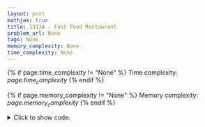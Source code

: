 ```yaml
---
layout: post
mathjax: true
title: 1313A - Fast Food Restaurant
problem_url: None
tags: None
memory_complexity: None
time_complexity: None
---
```




{% if page.time_complexity != "None" %}
Time complexity: ${{ page.time_complexity }}$
{% endif %}

{% if page.memory_complexity != "None" %}
Memory complexity: ${{ page.memory_complexity }}$
{% endif %}

<details>
<summary>
<p style="display:inline">Click to show code.</p>
</summary>
```cpp
{% raw %}
using namespace std;
int ps[7][3] = {{0, 0, 1},
                {0, 1, 0},
                {0, 1, 1},
                {1, 0, 0},
                {1, 0, 1},
                {1, 1, 0},
                {1, 1, 1}};
unsigned char set(unsigned char u, int pos)
{
    u |= 1UL << pos;
    return u;
}
unsigned char clear(unsigned char u, int pos)
{
    u &= ~(1UL << pos);
    return u;
}
bool get(unsigned char u, int pos) { return u & (1UL << pos); }
int solve(int a, int b, int c, unsigned char &taken)
{
    int ans = 0;
    unsigned char maxtaken = taken;
    for (int i = 0; i < 7; ++i)
    {
        unsigned char localtaken = maxtaken;
        auto [ap, bp, cp] = ps[i];
        if (get(taken, i))
            continue;
        if (a - ap < 0 or b - bp < 0 or c - cp < 0)
            continue;
        localtaken = set(localtaken, i);
        int cur = 1 + solve(a - ap, b - bp, c - cp, localtaken);
        if (cur > ans)
        {
            ans = cur;
            maxtaken = localtaken;
        }
        localtaken = clear(localtaken, i);
    }
    taken = maxtaken;
    return ans;
}
int main(void)
{
    int t;
    cin >> t;
    while (t--)
    {
        int a, b, c, ans;
        unsigned char taken = 0;
        cin >> a >> b >> c;
        ans = solve(a, b, c, taken);
        cout << ans << endl;
    }
    return 0;
}

{% endraw %}
```
</details>

